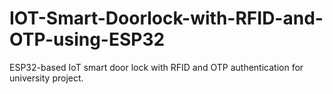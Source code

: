 # IOT-Smart-Doorlock-with-RFID-and-OTP-using-ESP32
ESP32-based IoT smart door lock with RFID and OTP authentication for university project.
